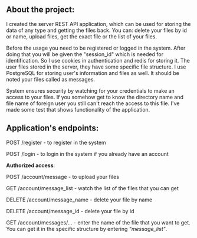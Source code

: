 About the project:
--
I created the server REST API application, which can be used for storing the data of any type and getting the files back. You can: delete your files by id or name, upload files, get the exact file or the list of your files.

Before the usage you need to be registered or logged in the system. After doing that you will be given the "session_id" which is needed for identification. So I use cookies in authentication and redis for storing it.
The user files stored in the server, they have some specific file structure. I use PostgreSQL for storing user's information and files as well. It should be noted your files called as messages.

System ensures security by watching for your credentials to make an access to your files. If you somehow get to know the directory name and file name of foreign user you still can't reach the access to this file.
I've made some test that shows functionality of the application.

Application's endpoints:
--

POST /register - to register in the system

POST /login - to login in the system if you already have an account


**Authorized access**:


POST /account/message - to upload your files

GET /account/message_list - watch the list of the files that you can get

DELETE /account/message_name - delete your file by name

DELETE /account/message_id -  delete your file by id

GET /account/messages/... - enter the name of the file that you want to get. You can get it in the specific structure by entering *"message_list"*.
